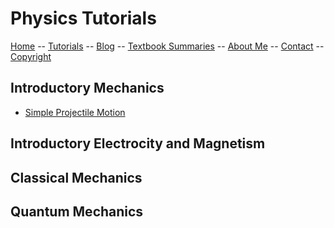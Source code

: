 # Physics Tutorials

[Home](../README.md) -- [Tutorials](../Tutorials/README.md) -- [Blog](../Blog/README.md) -- [Textbook Summaries](../TextbookSummaries/README.md) -- [About Me](../aboutme.md) -- [Contact](../contactme.md) -- [Copyright](../copyright.md)

## Introductory Mechanics

* [Simple Projectile Motion](Physics/SimpleProjectileMotion.md)

## Introductory Electrocity and Magnetism 

## Classical Mechanics

## Quantum Mechanics
